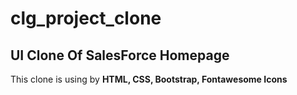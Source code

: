 # clg_project_clone

<h2>UI Clone Of SalesForce Homepage</h2>
<p>This clone is using by <b>HTML, CSS, Bootstrap, Fontawesome Icons</b></p>
